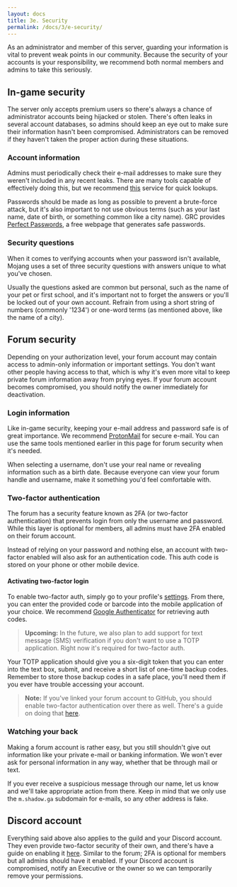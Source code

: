 ```yaml
---
layout: docs
title: 3e. Security
permalink: /docs/3/e-security/
---
```

As an administrator and member of this server, guarding your information is vital to prevent weak points in our community.
Because the security of your accounts is your responsibility, we recommend both normal members and admins to take this seriously.

## In-game security
The server only accepts premium users so there's always a chance of administrator accounts being hijacked or stolen.
There's often leaks in several account databases, so admins should keep an eye out to make sure their information hasn't been compromised.
Administrators can be removed if they haven't taken the proper action during these situations.

### Account information
Admins must periodically check their e-mail addresses to make sure they weren't included in any recent leaks.
There are many tools capable of effectively doing this, but we recommend [this](https://haveibeenpwned.com/) service for quick lookups.

Passwords should be made as long as possible to prevent a brute-force attack, but it's also important to not use obvious terms (such as your last name, date of birth, or something common like a city name).
GRC provides [Perfect Passwords](https://www.grc.com/passwords.htm), a free webpage that generates safe passwords.

### Security questions
When it comes to verifying accounts when your password isn't available, Mojang uses a set of three security questions with answers unique to what you've chosen.

Usually the questions asked are common but personal, such as the name of your pet or first school, and it's important not to forget the answers or you'll be locked out of your own account.
Refrain from using a short string of numbers (commonly '1234') or one-word terms (as mentioned above, like the name of a city).

## Forum security
Depending on your authorization level, your forum account may contain access to admin-only information or important settings.
You don't want other people having access to that, which is why it's even more vital to keep private forum information away from prying eyes.
If your forum account becomes compromised, you should notify the owner immediately for deactivation.

### Login information
Like in-game security, keeping your e-mail address and password safe is of great importance.
We recommend [ProtonMail](https://protonmail.com/) for secure e-mail.
You can use the same tools mentioned earlier in this page for forum security when it's needed.

When selecting a username, don't use your real name or revealing information such as a birth date.
Because everyone can view your forum handle and username, make it something you'd feel comfortable with.

### Two-factor authentication
The forum has a security feature known as 2FA (or two-factor authentication) that prevents login from only the username and password.
While this layer is optional for members, all admins must have 2FA enabled on their forum account.

Instead of relying on your password and nothing else, an account with two-factor enabled will also ask for an authentication code.
This auth code is stored on your phone or other mobile device.

#### Activating two-factor login
To enable two-factor auth, simply go to your profile's [settings](https://f.shadow.ga/settings).
From there, you can enter the provided code or barcode into the mobile application of your choice. We recommend [Google Authenticator](https://support.google.com/accounts/answer/1066447?co=GENIE.Platform%3DAndroid&hl=en) for retrieving auth codes.
> **Upcoming:** In the future, we also plan to add support for text message (SMS) verification if you don't want to use a TOTP application. Right now it's required for two-factor auth.

Your TOTP application should give you a six-digit token that you can enter into the text box, submit, and receive a short list of one-time backup codes.
Remember to store those backup codes in a safe place, you'll need them if you ever have trouble accessing your account.
> **Note:** If you've linked your forum account to GitHub, you should enable two-factor authentication over there as well. There's a guide on doing that [here](https://help.github.com/articles/securing-your-account-with-two-factor-authentication-2fa/).

### Watching your back
Making a forum account is rather easy, but you still shouldn't give out information like your private e-mail or banking information.
We won't ever ask for personal information in any way, whether that be through mail or text.

If you ever receive a suspicious message through our name, let us know and we'll take appropriate action from there.
Keep in mind that we only use the `m.shadow.ga` subdomain for e-mails, so any other address is fake.

## Discord account
Everything said above also applies to the guild and your Discord account.
They even provide two-factor security of their own, and there's have a guide on enabling it [here](https://support.discordapp.com/hc/en-us/articles/219576828-Setting-up-Two-Factor-Authentication).
Similar to the forum; 2FA is optional for members but all admins should have it enabled.
If your Discord account is compromised, notify an Executive or the owner so we can temporarily remove your permissions.
